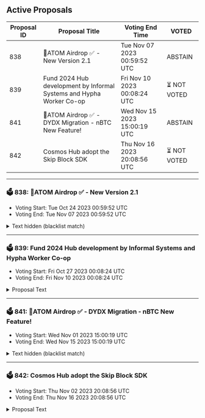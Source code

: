 ## Active Proposals

| Proposal ID | Proposal Title | Voting End Time | VOTED |
|-------------|----------------|-----------------|-------|
| 838 | 💎ATOM Airdrop ✅ - New Version 2.1 | Tue Nov 07 2023 00:59:52 UTC | ABSTAIN |
| 839 | Fund 2024 Hub development by Informal Systems and Hypha Worker Co-op | Fri Nov 10 2023 00:08:24 UTC | ⏳ NOT VOTED |
| 841 | 💎ATOM Airdrop ✅ - DYDX Migration - nBTC New Feature! | Wed Nov 15 2023 15:00:19 UTC | ABSTAIN |
| 842 | Cosmos Hub adopt the Skip Block SDK | Thu Nov 16 2023 20:08:56 UTC | ⏳ NOT VOTED |

---

### 🗳 838: 💎ATOM Airdrop ✅ - New Version 2.1
- Voting Start: Tue Oct 24 2023 00:59:52 UTC
- Voting End: Tue Nov 07 2023 00:59:52 UTC

<details>
<summary>Text hidden (blacklist match)</summary>
 
</details>

---

### 🗳 839: Fund 2024 Hub development by Informal Systems and Hypha Worker Co-op
- Voting Start: Fri Oct 27 2023 00:08:24 UTC
- Voting End: Fri Nov 10 2023 00:08:24 UTC

<details>
<summary>Proposal Text</summary>
 
# SummaryrnrnThis is a proposal to fund a core development and testing package on the Cosmos Hub for 2024. The teams that would receive funding if this proposal passes are the Cosmos Hub Teams from Informal Systems and Hypha Worker Co-operative. The total budget is $5.7 million USD (to be held in 30% ATOM, 70% USDC), plus 100k ATOM in performance bonuses, for a total of 914,285.71 using a spot price of 7 USD. This funding would replace both teams’ current funding from the Interchain Foundation and have these teams be directly accountable to the community. As of October 26, 2023, this represents approximately 18% of the community pool. rnrn**Notes:** rn - ATOM values have been calculated using a spot price of $7 USD as of October 26, 2023.rn - This budget only covers the teams at Hypha and Informal that work specifically on the Cosmos Hub. rn - The ATOM total requested from the community pool includes a 25% buffer on the budget amount to cover fluctuation in ATOM price over the 2-week voting period. Any unused buffer will be returned to the community pool.rnrn**This proposal is summarized by the following propositions:**rnrn(1) The release of 1,117,857.14 ATOM to finance:rn - An overall budget of $5.7M USD plus 100k ATOM in possible performance bonuses, with a 25% buffer to cover price fluctuations between start of voting and liquidation to USDC. Any unused buffer will be returned to the community pool.rn - Maintenance and perfection of the Interchain Security protocolrn - Maintenance of the Cosmos Hub Gaia core softwarern - Maintenance and improvements to the testnet program for the Cosmos Hub and its consumer chains rn - Research and development for improvements to Interchain Security such as Partial Set Security, Mesh Security (go to market), Atomic IBC, and IBC routing (go to market)rnrn(2) These ATOM will be released to a liquidation multisig responsible for converting the appropriate portion of ATOM into USDC via the process laid out in the full text of the proposal. The liquidation multisig is made of:rn - Simply Stakingrn - Stakecitorn - Citadel Onern - CryptoCrewrn - Stakinrnrn(3) The ratification of a committee that will oversee the work of Informal and Hypha within the time period of January 1, 2024 - December 31, 2024 and provide insight and visibility to the community about that work. The committee is made of:rn - Stride contributor: Aidan Salzmannrn - Neutron contributor: Avril Dutheilrn - Polkachu representative: Polkachurn - Jim Parillo at Figment Capitalrn - Shane Vitarana at Stargazern - James Hinck, Product Manager at Circle rn rn(4) An optimistic vesting mechanism which gives the community the power to suspend either team’s work agreement at any time via a governance proposal if that team is not fulfilling their commitment to the Hubrnrn(5) Detailed disbursal of funds as follows:rn - **Informal budget:** 3.16M USDC + $1.34M worth of ATOMrn - **Informal bonus:** 79k ATOMrn - **Hypha budget:** 840k USDC + $340k worth of ATOMrn - **Hypha bonus:** 21k ATOMrn - Of the budget portions, any unused funds will be returned on a quarterly basis.rn - Any unearned bonuses will be returned on a quarterly basis. Earned bonuses will go into a one year locked vesting account.rnrn## Additional materialsrn- [Full proposal text (Google doc)](https://docs.google.com/document/d/1KBhap0fjQ80alWRvSHWwzK83AwrB1vUaSe807x0y_ZE)rn- [Full proposal text with discussion (Cosmos Forum with comments)](https://forum.cosmos.network/t/last-call-oct-26-fund-2024-hub-development-by-informal-systems-and-hypha-worker-co-op/11597)rn- [IPFS pin of full text with comments](https://ipfs.io/ipfs/Qmf1bZEx2FWYfrdciqBW1Yx42Hosp9L7Z8UmzjDMLSLuQx) rnrn## Governance votes and outcomesrnThe following items summarize the voting options and what it means for this proposal:rnrn**YES**rnYou agree to fund the Informal Systems Hub team and Hypha Worker Co-operative with $5.7 million USD + 100k ATOM from the Community Pool for the Cosmos Hub’s continued development, maintenance and testing over the period of January 1, 2024 - December 31, 2024, held accountable by their specified oversight committee. rnrn_A ‘YES’ outcome will immediately release 1,117,857.14 ATOM to the specified wallet (cosmos1jemq23tnffvmcfx0zktjenck2r6pzjuxx5yxkc)._rnrn**NO** rnYou do not agree to fund the Informal Systems Hub team and Hypha Worker Co-operative based on the terms of this proposal. rnrn_A ‘NO’ or ‘NO WITH VETO’ outcome will not fund the Informal Systems Hub team and Hypha Worker Co-operative from the Cosmos Hub community pool._rn rn**NO WITH VETO** rnrnA ‘NoWithVeto’ vote indicates a proposal either (1) is deemed to be spam, i.e., irrelevant to Cosmos Hub, (2) disproportionately infringes on minority interests, or (3) violates or encourages violation of the rules of engagement as currently set out by Cosmos Hub governance. If the number of ‘NoWithVeto’ votes is greater than a third of total votes, the proposal is rejected and the deposits are burned.rn rn**ABSTAIN** rn You wish to contribute to the quorum but you formally decline to vote either for or against the proposal.
</details>

---

### 🗳 841: 💎ATOM Airdrop ✅ - DYDX Migration - nBTC New Feature!
- Voting Start: Wed Nov 01 2023 15:00:19 UTC
- Voting End: Wed Nov 15 2023 15:00:19 UTC

<details>
<summary>Text hidden (blacklist match)</summary>
 
</details>

---

### 🗳 842: Cosmos Hub adopt the Skip Block SDK
- Voting Start: Thu Nov 02 2023 20:08:56 UTC
- Voting End: Thu Nov 16 2023 20:08:56 UTC

<details>
<summary>Proposal Text</summary>
 
### Authors

Sam Hart (Head of Product & Strategy) and Maghnus Mareneck (Co-Founder) of Skip Protocol

### Background

The Cosmos Hub continues to grow as a central trust layer for the AEZ and wider Cosmos. With the expansion of ICS and the addition of Neutron and Stride, the Hub has increased responsibility and importance in the security and extensibility that it can offer to the interchain.

That said, some of the Hub's functionality is still based on dated Cosmos chain design formulated just as IBC was coming online. In particular, the Hub uses a first-come-first-serve, monolithic, and generalized mempool, and does not take advantage of any of the new Cosmos SDK advancements including ABCI++, vote extensions, or enhanced block-production capabilities that Skip has deployed widely across the interchain.

### This has nothing to do with MEV

The Hub, like Bitcoin, currently has very-little-to-no MEV (we checked). This is because Hub transactions are mostly transfers, staking events, and light client updates. This is likely how it will stay, and so **nothing in this proposal suggests introducing a MEV recapture or distribution mechanism.** Rather, it focuses on improving the Hub revenue model by focusing on fee market improvements that have been developed and been battle-tested over the years since the Hub was first deployed.

As an aside, much of Skip's work has transitioned from MEV capture, and into core infrastructure work to improve the Cosmos ecosystem, as demonstrated by the [Skip API](https://api-docs.skip.money/docs) and the [Block SDK](https://docs.skip.money/chains/overview/).

### Proposal

The next planned upgrade of the Cosmos Hub will have [version 0.47](https://github.com/cosmos/gaia/issues/2730), which natively supports ABC++ functionality (but doesn't do anything with it). We propose putting it to work.

Our proposal: After the Cosmos Hub upgrades to Cosmos SDK 0.47 and has proven the software is stable, the subsequent upgrade should adopt the open-source Block SDK, the primary research and development focus of Skip Protocol built on ABCI++, and include the EIP-1559 fee market lane that Skip is building in collaboration with Osmosis Labs.

### Why upgrade?

The current fee market on the Cosmos Hub, controlled by the [Global Fee Module](https://github.com/cosmos/gaia/blob/main/docs/modules/globalfee.md), is very rudimentary and overdue for an upgrade. Transactions are charged a minimum fee irregardless of network load or demand, which is set by governance. Individual validators may choose to responsively increase fees by changing their local configuration. This causes several of problems:

- In order for the Hub to capture additional revenue when the network has any kind of increased load, validators must monitor the mempool and create their own pricing software that resets their configuration file.
- There is no way for clients to know what fees validators have set locally, meaning wallets and front-ends must guess what fee to set beyond the base fee level. This can cause failed transactions, or transactions may wait in the mempool without ever being accepted. Empirically, most validators use the global fee default, however validators will make such changes to their local fee settings if the Hub ever encounters a spike in transaction load.
- The Hub is overcharging users for transactions when there is little demand for blockspace and plenty of compute resources available
- And most importantly, The Hub's performance and liveness will be significantly degraded if there *is* demand for blockspace (e.g. more light client updates from more IBC connections, or many more ICS chains deployed). More concerning is that the Hub is extremely vulnerable to DDoS today.

That is to say, the Hub's fee market needs an update to scale and meet the needs its current security offering. Although the Hub has operated without incident to date, this could change quickly, and it will be too late once it does.

### How EIP-1559 fixes the issues above

EIP-1559 is the adaptive fee market developed within the Ethereum community. Sam Hart worked on EIP-1559 at the earliest stages, helping to validate the design. Additionally, while at the ICF, Sam ran the fee market working group, which mapped out various fee market designs for Cosmos. This work led to changes in Tendermint that allowed for fee prioritization, and generated ideas that would eventually lead to Sommelier's multi-token auction model, as well as Osmosis and Notional's work on cross-chain fee abstraction.

Since deployment EIP-1559 has processed over billions USD-equivalent in fees, and proven itself as a robust and UX-friendly fee market design.

The TLDR of EIP-1559 is that it implements a base
</details>
